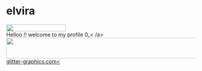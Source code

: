 # elvira
<a href="https://www.glitter-graphics.com"><img src="http://dl6.glitter-graphics.net/pub/1207/1207906t5ef8adzuh.gif" width=158 height=19 border=0></a><br> 
Helloo !! welcome to my profile 0_< 
/a><a href="https://www.glitter-graphics.com"><img src="http://dl7.glitter-graphics.net/pub/773/773427w34lc9wivu.gif" width=511 height=55 border=0></a><br><a href="https://www.glitter-graphics.com" target=_blank>glitter-graphics.com<
